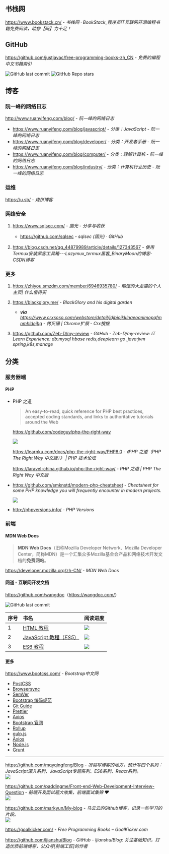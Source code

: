 
## 书栈网

https://www.bookstack.cn/ - *书栈网 · BookStack_程序员IT互联网开源编程书籍免费阅读，助您【码】力十足！*

## GitHub

https://github.com/justjavac/free-programming-books-zh_CN - *免费的编程中文书籍索引*

![GitHub last commit](https://img.shields.io/github/last-commit/justjavac/free-programming-books-zh_CN?color=blue&logo=github)
![GitHub Repo stars](https://img.shields.io/github/stars/justjavac/free-programming-books-zh_CN?style=social)

## 博客

### 阮一峰的网络日志

http://www.ruanyifeng.com/blog/ - *阮一峰的网络日志*
- https://www.ruanyifeng.com/blog/javascript/ - *分类：JavaScript - 阮一峰的网络日志*
- https://www.ruanyifeng.com/blog/developer/ - *分类：开发者手册 - 阮一峰的网络日志*
- https://www.ruanyifeng.com/blog/computer/ - *分类：理解计算机 - 阮一峰的网络日志*
- https://www.ruanyifeng.com/blog/industry/ - *分类：计算机行业历史 - 阮一峰的网络日志*

### 运维

https://u.sb/ - *烧饼博客*

### 网络安全

1. https://www.sqlsec.com/ - *国光 - 分享与收获*

    -  https://github.com/sqlsec - *sqlsec (国光) · GitHub*

2. https://blog.csdn.net/qq_44879989/article/details/127343567 - *使用Termux安装黑客工具箱---Lazymux_termux黑客_BinaryMoon的博客-CSDN博客*

### 更多

1. https://zhiyou.smzdm.com/member/6946935780/ - *略懂的大龙猫的个人主页| 什么值得买*

2. https://blackglory.me/ - *BlackGlory and his digital garden*
    - _**via** https://www.crxsoso.com/webstore/detail/jdjbiojkklnaeoanimopafmnmhldejbg - *拷贝猫 | Chrome扩展 - Crx搜搜*_

3. https://github.com/Zeb-D/my-review - *GitHub - Zeb-D/my-review: IT Learn Experience: db:mysql hbase redis,deeplearn go ,java:jvm spring,k8s,manage*

## 分类

### 服务器端

#### PHP

- PHP 之道
  > An easy-to-read, quick reference for PHP best practices, accepted coding standards, and links to authoritative tutorials around the Web
  
  
  https://github.com/codeguy/php-the-right-way

  ![](https://img.shields.io/github/last-commit/codeguy/php-the-right-way?logo=github&color=blue)
  
  https://learnku.com/docs/php-the-right-way/PHP8.0 - *《PHP 之道（PHP The Right Way 中文版）》 | PHP 技术论坛*
  
  https://laravel-china.github.io/php-the-right-way/ - *PHP 之道 | PHP The Right Way 中文版*
  
- https://github.com/smknstd/modern-php-cheatsheet - *Cheatsheet for some PHP knowledge you will frequently encounter in modern projects.*

  ![](https://img.shields.io/github/last-commit/smknstd/modern-php-cheatsheet?logo=github&color=blue)

- http://phpversions.info/ - *PHP Versions*

### 前端

#### MDN Web Docs

> **MDN Web Docs**（旧称Mozilla Developer Network、Mozilla Developer Center，简称MDN）是一个汇集众多Mozilla基金会产品和网络技术开发文档的**免费网站**。

https://developer.mozilla.org/zh-CN/ - *MDN Web Docs*


#### 网道 - 互联网开发文档

<https://github.com/wangdoc>（<https://wangdoc.com/>）

![GitHub last commit](https://flat.badgen.net/github/last-commit/wangdoc/website?icon=github&color=blue)


序号  | 书名  | 阅读进度
:---|:---|:---
1  | [HTML 教程](https://www.wangdoc.com/html/)  | ![](https://img.shields.io/badge/阅读进度-0%25-lightgrey)
2  | [JavaScript 教程（*ES5*）](https://www.wangdoc.com/javascript/)  | ![](https://img.shields.io/badge/阅读进度-30%25-brightgreen)
3  | [ES6 教程](https://www.wangdoc.com/es6/)  | ![](https://img.shields.io/badge/阅读进度-0%25-lightgrey)


#### 更多

https://www.bootcss.com/ - *Bootstrap中文网*
- [PostCSS]()
- [Browsersync]()
- [SemVer]()
- [Bootstrap 编码规范]()
- [Git Guide]()
- [Prettier]()
- [Axios]()
- [Bootstrap 官网]()
- [Rollup]()
- [gulp.js]()
- [Axios]()
- [Node.js]()
- [Grunt]()

----

https://github.com/mqyqingfeng/Blog - *冴羽写博客的地方，预计写四个系列：JavaScript深入系列、JavaScript专题系列、ES6系列、React系列。*  
![](https://flat.badgen.net/github/last-commit/mqyqingfeng/Blog?icon=github&color=blue)

https://github.com/paddingme/Front-end-Web-Development-Interview-Question - *前端开发面试题大收集，前端面试集锦 ❤️*  
![](https://flat.badgen.net/github/last-commit/paddingme/Front-end-Web-Development-Interview-Question?icon=github&color=blue)

https://github.com/markyun/My-blog - *马云云的Github博客，记录一些学习的片段。*  
![](https://flat.badgen.net/github/last-commit/markyun/My-blog?icon=github&color=blue)

https://goalkicker.com/ - *Free Programming Books – GoalKicker.com*

https://github.com/ljianshu/Blog - *GitHub - ljianshu/Blog: 关注基础知识，打造优质前端博客，公众号[前端工匠]的作者*
